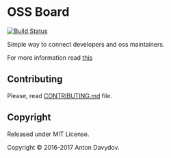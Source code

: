 # OSS Board
[![Build Status](https://travis-ci.org/davydovanton/ossboard.svg?branch=master)](https://travis-ci.org/davydovanton/ossboard)

Simple way to connect developers and oss maintainers.

For more information read [this](http://www.ossboard.org/about)

## Contributing

Please, read [CONTRIBUTING.md](https://github.com/davydovanton/ossboard/blob/master/CONTRIBUTING.md) file.

## Copyright

Released under MIT License.

Copyright © 2016-2017 Anton Davydov.
